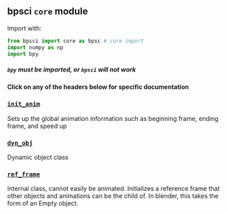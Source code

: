 ## bpsci ```core``` module

Import with:

```python 
from bpsci import core as bpsc # core import
import numpy as np
import bpy
```
##### ```bpy``` must be imported, or ```bpsci``` will not work

#### Click on any of the headers below for specific documentation

### [```init_anim```](https://jerryvarghese1.github.io/bpsci/core/init_anim)
Sets up the global animation information such as beginning frame, ending frame, and speed up

### [```dyn_obj```](https://jerryvarghese1.github.io/bpsci/core/dyn_obj)

Dynamic object class

### [```ref_frame``` ](https://jerryvarghese1.github.io/bpsci/core/ref_frame)
Internal class, cannot easily be animated. Initializes a reference frame that other objects and animations can be the child of. In blender, this takes the form of an Empty object. 
